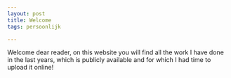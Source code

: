 ```yaml
---
layout: post
title: Welcome
tags: persoonlijk

---
```


Welcome dear reader, on this website you will find all the work I have done in the last years, which is publicly available and for which I had time to upload it online!



